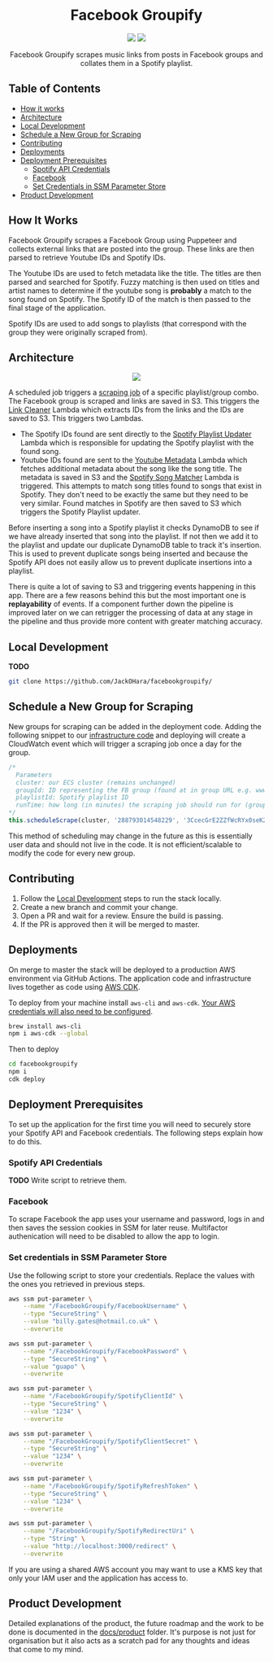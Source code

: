 <h1 align="center">
  <br>
   Facebook Groupify
</h1>

<p align="center">
<a href="https://github.com/JackOHara/facebookgroupify/actions?query=workflow%3ABuild"><img src="https://github.com/jackohara/facebookgroupify/workflows/Build/badge.svg"></a>
<a href="https://github.com/JackOHara/facebookgroupify/actions?query=workflow%3ADeployment"><img src="https://github.com/jackohara/facebookgroupify/workflows/Deployment/badge.svg"></a>
</p>

<p align="center">
  Facebook Groupify scrapes music links from posts in Facebook groups and collates them in a Spotify playlist.
</p>


## Table of Contents

* [How it works](#how-it-works)
* [Architecture](#architecture)
* [Local Development](#local-development)
* [Schedule a New Group for Scraping](#schedule-a-new-group-for-scraping)
* [Contributing](#contributing)
* [Deployments](#deployments)
* [Deployment Prerequisites](#deployment-prerequisites)
    * [Spotify API Credentials](#spotify-api-credentials)
    * [Facebook](#facebook)
    * [Set Credentials in SSM Parameter Store](#set-credentials-in-ssm-parameter-store)
* [Product Development](#product-development)

## How It Works
Facebook Groupify scrapes a Facebook Group using Puppeteer and collects external links that are posted into the group. These links are then parsed to retrieve Youtube IDs and Spotify IDs.

The Youtube IDs are used to fetch metadata like the title. The titles are then parsed and searched for Spotify. Fuzzy matching is then used on titles and artist names to determine if the youtube song is **probably** a match to the song found on Spotify. The Spotify ID of the match is then passed to the final stage of the application.

Spotify IDs are used to add songs to playlists (that correspond with the group they were originally scraped from).

## Architecture

<p align="center">  
<a href="https://drive.google.com/file/d/1tJdlG1rjz_DGWeln30z8vguZy2ArtEJM/view?usp=sharing"><img src="./docs/architecture/architecture.png"></a>
</p>

A scheduled job triggers a [scraping job](./resources/scraper_service) of a specific playlist/group combo. The Facebook group is scraped and links are saved in S3. This triggers the [Link Cleaner](./resources/functions/LinkCleaner) Lambda which extracts IDs from the links and the IDs are saved to S3. This triggers two Lambdas. 

- The Spotify IDs found are sent directly to the [Spotify Playlist Updater](./resources/functions/SpotifyPlaylistUpdater) Lambda which is responsible for updating the Spotify playlist with the found song. 
- Youtube IDs found are sent to the [Youtube Metadata](./resources/functions/YoutubeTitleFetcher) Lambda which fetches additional metadata about the song like the song title. The metadata is saved in S3 and the [Spotify Song Matcher](./resources/functions/YoutubeTitleToSpotifyId) Lambda is triggered. This attempts to match song titles found to songs that exist in Spotify. They don't need to be exactly the same but they need to be very similar. Found matches in Spotify are then saved to S3 which triggers the Spotify Playlist updater.

Before inserting a song into a Spotify playlist it checks DynamoDB to see if we have already inserted that song into the playlist. If not then we add it to the playlist and update our duplicate DynamoDB table to track it's insertion. This is used to prevent duplicate songs being inserted and because the Spotify API does not easily allow us to prevent duplicate insertions into a playlist.

There is quite a lot of saving to S3 and triggering events happening in this app. There are a few reasons behind this but the most important one is **replayability** of events. If a component further down the pipeline is improved later on we can retrigger the processing of data at any stage in the pipeline and thus provide more content with greater matching accuracy.


## Local Development
**TODO** 
```bash
git clone https://github.com/JackOHara/facebookgroupify/
```

## Schedule a New Group for Scraping

New groups for scraping can be added in the deployment code. Adding the following snippet to our [infrastructure code](./lib/facebookgroupify.js) and deploying will create a CloudWatch event which will trigger a scraping job once a day for the group.

```javascript
/*
  Parameters
  cluster: our ECS cluster (remains unchanged)
  groupId: ID representing the FB group (found at in group URL e.g. www.facebook.com/groups/288793014548229)
  playlistId: Spotify playlist ID
  runTime: how long (in minutes) the scraping job should run for (groups with high activity should have more time)
*/
this.scheduleScrape(cluster, '288793014548229', '3CcecGrE2ZZfWcRYx0seK2', 4);
```

This method of scheduling may change in the future as this is essentially user data and should not live in the code. It is not efficient/scalable to modify the code for every new group.

## Contributing
1. Follow the [Local Development](#local-development) steps to run the stack locally. 
2. Create a new branch and commit your change. 
3. Open a PR and wait for a review. Ensure the build is passing.
4. If the PR is approved then it will be merged to master.

## Deployments
On merge to master the stack will be deployed to a production AWS environment via GitHub Actions. The application code and infrastructure lives together as code using [AWS CDK](https://docs.aws.amazon.com/cdk/latest/guide/home.html).

To deploy from your machine install ```aws-cli``` and ```aws-cdk```. [Your AWS credentials will also need to be configured](https://docs.aws.amazon.com/cli/latest/userguide/cli-chap-configure.html). 
```bash
brew install aws-cli
npm i aws-cdk --global
```

Then to deploy
```bash
cd facebookgroupify
npm i
cdk deploy
```

## Deployment Prerequisites
To set up the application for the first time you will need to securely store your Spotify API and Facebook credentials. The following steps explain how to do this.
### Spotify API Credentials 
**TODO** Write script to retrieve them. 
### Facebook
To scrape Facebook the app uses your username and password, logs in and then saves the session cookies in SSM for later reuse. Multifactor authenication will need to be disabled to allow the app to login.
### Set credentials in SSM Parameter Store
Use the following script to store your credentials. Replace the values with the ones you retrieved in previous steps.
```bash
aws ssm put-parameter \
    --name "/FacebookGroupify/FacebookUsername" \
    --type "SecureString" \
    --value "billy.gates@hotmail.co.uk" \
    --overwrite

aws ssm put-parameter \
    --name "/FacebookGroupify/FacebookPassword" \
    --type "SecureString" \
    --value "guapo" \
    --overwrite

aws ssm put-parameter \
    --name "/FacebookGroupify/SpotifyClientId" \
    --type "SecureString" \
    --value "1234" \
    --overwrite

aws ssm put-parameter \
    --name "/FacebookGroupify/SpotifyClientSecret" \
    --type "SecureString" \
    --value "1234" \
    --overwrite

aws ssm put-parameter \
    --name "/FacebookGroupify/SpotifyRefreshToken" \
    --type "SecureString" \
    --value "1234" \
    --overwrite

aws ssm put-parameter \
    --name "/FacebookGroupify/SpotifyRedirectUri" \
    --type "String" \
    --value "http://localhost:3000/redirect" \
    --overwrite
```
If you are using a shared AWS account you may want to use a KMS key that only your IAM user and the application has access to.

## Product Development
Detailed explanations of the product, the future roadmap and the work to be done is documented in the [docs/product](./docs/product) folder. It's purpose is not just for organisation but it also acts as a scratch pad for any thoughts and ideas that come to my mind. 
